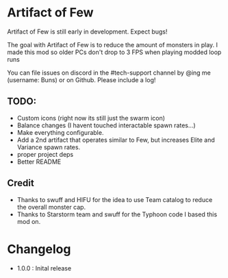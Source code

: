 # Artifact of Few

Artifact of Few is still early in development. Expect bugs!

The goal with Artifact of Few is to reduce the amount of monsters in play. I made this mod so older PCs don't drop to 3 FPS when playing modded loop runs

You can file issues on discord in the #tech-support channel by @ing me (username: Buns) or on Github. Please include a log!

## TODO:
- Custom icons (right now its still just the swarm icon)
- Balance changes (I havent touched interactable spawn rates...)
- Make everything configurable.
- Add a 2nd artifact that operates similar to Few, but increases Elite and Variance spawn rates.
- proper project deps
- Better README

## Credit
- Thanks to swuff and HIFU for the idea to use Team catalog to reduce the overall monster cap.
- Thanks to Starstorm team and swuff for the Typhoon code I based this mod on.

# Changelog
- 1.0.0 : Inital release